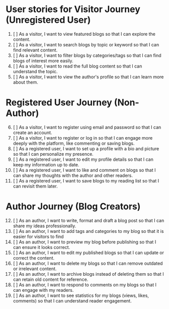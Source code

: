 # User stories for Visitor Journey (Unregistered User)

1. [ ] As a visitor, I want to view featured blogs so that I can explore the content. 
2. [ ] As a visitor, I want to search blogs by topic or keyword so that I can find relevant content. 
3. [ ] As a visitor, I want to filter blogs by categories/tags so that I can find blogs of interest more easily.
4. [ ] As a visitor, I want to read the full blog content so that I can understand the topic. 
5. [ ] As a visitor, I want to view the author's profile so that I can learn more about them.

# Registered User Journey (Non-Author)

6. [ ] As a visitor, I want to register using email and password so that I can create an account.
7. [ ] As a visitor, I want to register or log in so that I can engage more deeply with the platform, like commenting or saving blogs.
8. [ ] As a registered user, I want to set up a profile with a bio and picture so that I can personalize my presence.
9. [ ] As a registered user, I want to edit my profile details so that I can keep my information up to date.
10. [ ] As a registered user, I want to like and comment on blogs so that I can share my thoughts with the author and other readers.
11. [ ] As a registered user, I want to save blogs to my reading list so that I can revisit them later.

# Author Journey (Blog Creators)

12. [ ] As an author, I want to write, format and draft a blog post so that I can share my ideas professionally.
13. [ ] As an author, I want to add tags and categories to my blog so that it is easier for visitors to find
14. [ ] As an author, I want to preview my blog before publishing so that I can ensure it looks correct.
15. [ ] As an author, I want to edit my published blogs so that I can update or correct the content.
16. [ ] As an author, I want to delete my blogs so that I can remove outdated or irrelevant content.
17. [ ] As an author, I want to archive blogs instead of deleting them so that I can retain old content for reference.
18. [ ] As an author, I want to respond to comments on my blogs so that I can engage with my readers.
19. [ ] As an author, I want to see statistics for my blogs (views, likes, comments) so that I can understand reader engagement.
